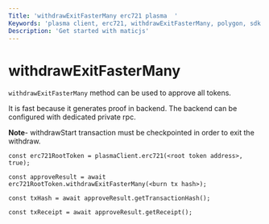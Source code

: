 ```yaml
---
Title: 'withdrawExitFasterMany erc721 plasma  '
Keywords: 'plasma client, erc721, withdrawExitFasterMany, polygon, sdk'
Description: 'Get started with maticjs'
---
```


# withdrawExitFasterMany

`withdrawExitFasterMany` method can be used to approve all tokens.

It is fast because it generates proof in backend. The backend can be configured with dedicated private rpc.

**Note**- withdrawStart transaction must be checkpointed in order to exit the withdraw.

```
const erc721RootToken = plasmaClient.erc721(<root token address>, true);

const approveResult = await erc721RootToken.withdrawExitFasterMany(<burn tx hash>);

const txHash = await approveResult.getTransactionHash();

const txReceipt = await approveResult.getReceipt();

```
